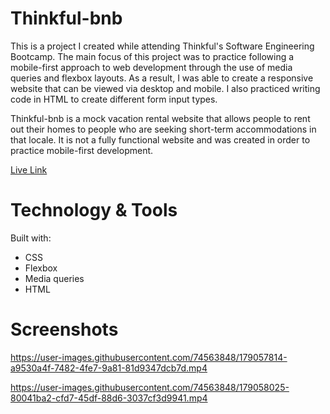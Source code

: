 # Thinkful-bnb
This is a project I created while attending Thinkful's Software Engineering Bootcamp. The main focus of this project was to practice following a mobile-first approach to web development through the use of media queries and flexbox layouts. As a result, I was able to create a responsive website that can be viewed via desktop and mobile. I also practiced writing code in HTML to create different form input types.

Thinkful-bnb is a mock vacation rental website that allows people to rent out their homes to people who are seeking short-term accommodations in that locale. It is not a fully functional website and was created in order to practice mobile-first development.

[Live Link](https://jtam128.github.io/thinkful-bnb/)

# Technology & Tools
Built with:
* CSS
* Flexbox
* Media queries
* HTML

# Screenshots
https://user-images.githubusercontent.com/74563848/179057814-a9530a4f-7482-4fe7-9a81-81d9347dcb7d.mp4


https://user-images.githubusercontent.com/74563848/179058025-80041ba2-cfd7-45df-88d6-3037cf3d9941.mp4

